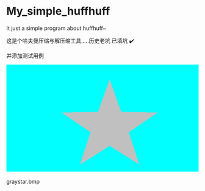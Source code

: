 # My_simple_huffhuff
It just a simple program about huffhuff~

这是个哈夫曼压缩与解压缩工具.....历史老坑  已填坑 :heavy_check_mark:


并添加测试用例  

![TestImg](huffman_ZIP/graystar.bmp)

graystar.bmp
